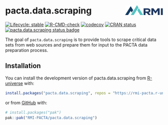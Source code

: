 # pacta.data.scraping <img src="man/figures/logo.png" align="right" width="120" />

<!-- badges: start -->

[![Lifecycle: stable](https://img.shields.io/badge/lifecycle-stable-brightgreen.svg)](https://lifecycle.r-lib.org/articles/stages.html#stable)
[![R-CMD-check](https://github.com/RMI-PACTA/pacta.data.scraping/actions/workflows/R-CMD-check.yaml/badge.svg)](https://github.com/RMI-PACTA/pacta.data.scraping/actions/workflows/R-CMD-check.yaml)
[![codecov](https://codecov.io/gh/RMI-PACTA/pacta.data.scraping/graph/badge.svg)](https://codecov.io/gh/RMI-PACTA/pacta.data.scraping)
[![CRAN
status](https://www.r-pkg.org/badges/version/pacta.data.scraping)](https://CRAN.R-project.org/package=pacta.data.scraping)
[![pacta.data.scraping status
badge](https://rmi-pacta.r-universe.dev/badges/pacta.data.scraping)](https://rmi-pacta.r-universe.dev/ui#package:pacta.data.scraping)

<!-- badges: end -->

The goal of `pacta.data.scraping` is to provide tools to scrape critical data 
sets from web sources and prepare them for input to the PACTA data preparation 
process.

## Installation

<!--
You can install the released version of pacta.data.scraping from [CRAN](https://CRAN.R-project.org) with:
&#10;``` r
install.packages("pacta.data.scraping")
```
-->

You can install the development version of pacta.data.scraping from
[R-universe](https://r-universe.dev) with:

``` r
install.packages("pacta.data.scraping", repos = "https://rmi-pacta.r-universe.dev")
```

or from [GitHub](https://github.com/) with:

``` r
# install.packages("pak")
pak::pak("RMI-PACTA/pacta.data.scraping")
```
